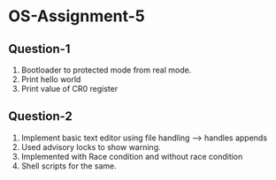 # OS-Assignment-5

## Question-1
1. Bootloader to protected mode from real mode.
2. Print hello world
3. Print value of CR0 register

## Question-2
1. Implement basic text editor using file handling --> handles appends
2. Used advisory locks to show warning.
3. Implemented with Race condition and without race condition
4. Shell scripts for the same.